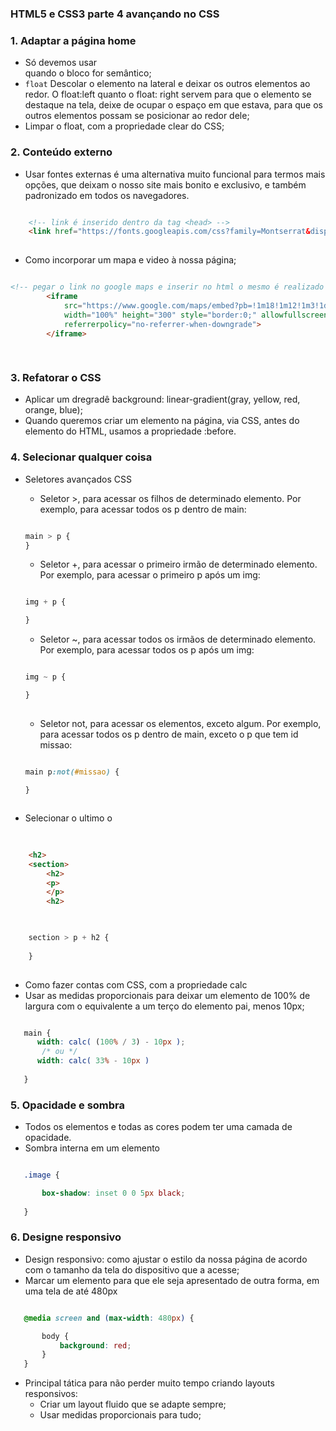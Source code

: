 ### HTML5 e CSS3 parte 4 avançando no CSS

<h3>1. Adaptar a página home </h3>

* Só devemos usar <section> quando o bloco for semântico;
*  `float` Descolar o elemento na lateral e deixar os outros elementos ao redor. O float:left quanto o float: right servem para que o elemento se destaque na tela, deixe de ocupar o espaço em que estava, para que os outros elementos possam se posicionar ao redor dele;
* Limpar o float, com a propriedade clear do CSS;

<h3>2. Conteúdo externo</h3>

* Usar fontes externas é uma alternativa muito funcional para termos mais opções, que deixam o nosso site mais bonito e exclusivo, e também padronizado em todos os navegadores.
```html

    <!-- link é inserido dentro da tag <head> -->
    <link href="https://fonts.googleapis.com/css?family=Montserrat&display=swap" rel="stylesheet">
    
```
* Como incorporar um mapa e video à nossa página;

```html

<!-- pegar o link no google maps e inserir no html o mesmo é realizado com video do youtube -->
        <iframe
            src="https://www.google.com/maps/embed?pb=!1m18!1m12!1m3!1d3656.407977726918!2d-46.6372130252192!3d-23.589697062632787!2m3!1f0!2f0!3f0!3m2!1i1024!2i768!4f13.1!3m3!1m2!1s0x94ce5bd9bb943bf5%3A0x6f642995c970f0fe!2scaelum%20alura!5e0!3m2!1spt-BR!2sbr!4v1681614623772!5m2!1spt-BR!2sbr"
            width="100%" height="300" style="border:0;" allowfullscreen="" loading="lazy"
            referrerpolicy="no-referrer-when-downgrade">
        </iframe>
       
    
```

<h3>3. Refatorar o CSS</h3>

* Aplicar um dregradê background: linear-gradient(gray, yellow, red, orange, blue);
* Quando queremos criar um elemento na página, via CSS, antes do elemento do HTML, usamos a propriedade :before.

<h3>4. Selecionar qualquer coisa</h3>

* Seletores avançados CSS

    * Seletor >, para acessar os filhos de determinado elemento. Por exemplo, para acessar todos os p dentro de main:

    ```css

    main > p {
    }

    ```
    * Seletor +, para acessar o primeiro irmão de determinado elemento. Por exemplo, para acessar o primeiro p após um img:

    ```css

    img + p {

    }
    
    ```
    * Seletor ~, para acessar todos os irmãos de determinado elemento. Por exemplo, para acessar todos os p após um img:

    ```css

    img ~ p {

    }
        
    ```
    * Seletor not, para acessar os elementos, exceto algum. Por exemplo, para acessar todos os p dentro de main, exceto o p que tem id missao:

    ```css

    main p:not(#missao) {

    }
        
    ```

* Selecionar o ultimo o <h2>

```html

    <h2>
    <section>
        <h2>
        <p>
        </p>
        <h2>
    
```

```css

    section > p + h2 {
        
    }
    
```
* Como fazer contas com CSS, com a propriedade calc
* Usar as medidas proporcionais para deixar um elemento de 100% de largura com o equivalente a um terço do elemento pai, menos 10px;
 
 ```css

    main {
       width: calc( (100% / 3) - 10px ); 
        /* ou */
       width: calc( 33% - 10px )
        
    }

``` 


<h3>5. Opacidade e sombra</h3>

* Todos os elementos e todas as cores podem ter uma camada de opacidade.
* Sombra interna em um elemento

 
 ```css

    .image {

        box-shadow: inset 0 0 5px black;
        
    }

``` 

<h3>6. Designe responsivo</h3>

* Design responsivo: como ajustar o estilo da nossa página de acordo com o tamanho da tela do dispositivo que a acesse;
* Marcar um elemento para que ele seja apresentado de outra forma, em uma tela de até 480px

 ```css

    @media screen and (max-width: 480px) {

        body {
            background: red;
        }
    }

``` 

* Principal tática para não perder muito tempo criando layouts responsivos:
    * Criar um layout fluido que se adapte sempre;
    * Usar medidas proporcionais para tudo;
